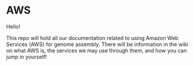 # AWS

Hello!

This repo will hold all our documentation related to using Amazon Web Services (AWS) for genome assembly. There will be information in the wiki on what AWS is, the services we may use through them, and how you can jump in yourself!
